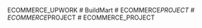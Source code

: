 ECOMMERCE_UPWORK
#   B u i l d M a r t  
 #   E C O M M E R C E _ P R O J E C T  
 #   E C O M M E R C E _ P R O J E C T  
 #   E C O M M E R C E _ P R O J E C T  
 